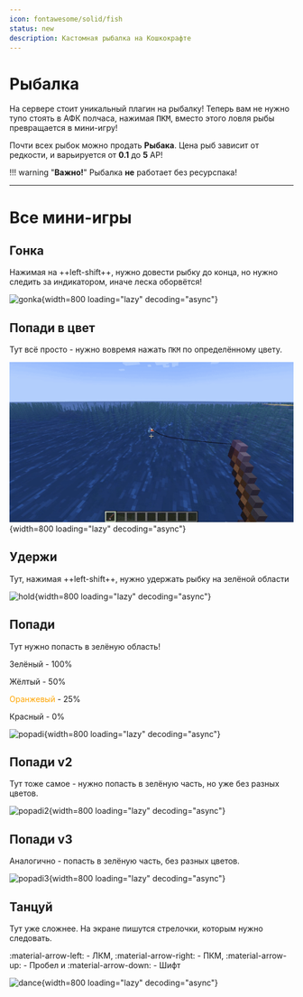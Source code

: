 ```yaml
---
icon: fontawesome/solid/fish
status: new
description: Кастомная рыбалка на Кошкокрафте
---
```


# Рыбалка

На сервере стоит уникальный плагин на рыбалку! Теперь вам не нужно тупо стоять в АФК полчаса, нажимая <span class="keys"><kbd>ПКМ</kbd></span>, вместо этого ловля рыбы превращается в мини-игру!

Почти всех рыбок можно продать **Рыбака**. Цена рыб зависит от редкости, и варьируется от **0.1** до **5** АР!  

!!! warning "**Важно!**"
    Рыбалка **не** работает без ресурспака!

***

# Все мини-игры

## **Гонка**

Нажимая на ++left-shift++, нужно довести рыбку до конца, но нужно следить за индикатором, иначе леска оборвётся!

![gonka](../../../assets/fishing/race.gif){width=800 loading="lazy" decoding="async"}

## **Попади в цвет**

Тут всё просто - нужно вовремя нажать `ПКМ` по определённому цвету.

![popadi](../../../assets/fishing/color.gif){width=800 loading="lazy" decoding="async"}

## **Удержи**

Тут, нажимая ++left-shift++, нужно удержать рыбку на зелёной области

![hold](../../../assets/fishing/hold.gif){width=800 loading="lazy" decoding="async"}

## **Попади**

Тут нужно попасть в зелёную область! 

<p><span class="green">Зелёный</span> - 100%</p>
<p><span class="gold">Жёлтый</span> - 50%</p>
<p><span style="color:orange">Оранжевый</span> - 25%</p>
<p><span class="red">Красный</span> - 0%</p>

![popadi](../../../assets/fishing/click_v1.gif){width=800 loading="lazy" decoding="async"}

## **Попади v2**

Тут тоже самое - нужно попасть в зелёную часть, но уже без разных цветов.

![popadi2](../../../assets/fishing/click_v2.gif){width=800 loading="lazy" decoding="async"}

## **Попади v3**

Аналогично - попасть в зелёную часть, без разных цветов.

![popadi3](../../../assets/fishing/click_v3.gif){width=800 loading="lazy" decoding="async"}

## **Танцуй**

Тут уже сложнее. На экране пишутся стрелочки, которым нужно следовать.

:material-arrow-left: - ЛКМ, :material-arrow-right: - ПКМ, :material-arrow-up: - Пробел и :material-arrow-down: - Шифт

![dance](../../../assets/fishing/dance.gif){width=800 loading="lazy" decoding="async"}
